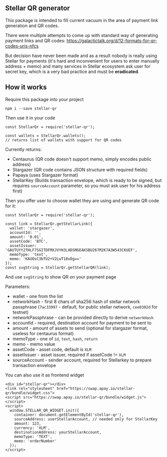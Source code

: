 Stellar QR generator
-
This package is intended to fill current vacuum in the area of payment link generation and QR codes.

There were multiple attempts to come up with standard way of generating payment links and QR codes:
https://galactictalk.org/d/12-formats-for-qr-codes-uris-nfcs

But decision have never been made and as a result nobody is really using Stellar for payments (it's hard and inconvenient for users to enter manually address + memo)
and many services in Stellar ecosystem ask user for secret key, which is a very bad practice and must be **eradicated**.


How it works
-
Require this package into your project
```
npm i --save stellar-qr
```

Then use it in your code
```
const StellarQr = require('stellar-qr');

const wallets = StellarQr.wallets(); 
// returns list of wallets with support for QR codes
```

Currently returns:
* Centaurus (QR code doesn't support memo, simply encodes public address)
* Stargazer (QR code contains JSON structure with required fields)
* Papaya (uses Stargazer format)
* StellarKey (Builds transaction envelope, which is ready to be signed, but requires `sourceAccount` parameter, so you must ask user for his address first)

Then you offer user to choose wallet they are using
and generate QR code for it:
```
const StellarQr = require('stellar-qr');
 
const link = StellarQr.getStellarLink({
  wallet: 'stargazer',
  accountId: '',
  amount: '0.01',
  assetCode: 'BTC',
  assetIssuer: 'GAUTUYY2THLF7SGITDFMXJVYH3LHDSMGEAKSBU267M2K7A3W543CKUEF',
  memoType: 'text',
  memo: 'KAUOsC3bTU2+V2LwT18vDg=='	
});
const svgString = StellarQr.getStellarQR(link);
```

And use `svgString` to show QR on your payment page

Parameters:
* wallet - one from the list
* networkHash - first 8 chars of sha256 hash of stellar network passphrase (`7ac33997` - default, for public stellar network, `cee0302d` for testnet)
* networkPassphrase - can be provided directly to derive `networkHash`
* accountId - required, destination account for payment to be sent to
* amount - amount of assets to send (optional for stargazer format, useless for centaurus format)
* memoType - one of `id`, `text`, `hash`, `return`
* memo - memo value
* assetCode - asset code, default is `XLM`
* assetIssuer - asset issuer, required if assetCode != `XLM`
* sourceAccount - sender account, required for Stellarkey to prepare transaction envelope

You can also use it as frontend widget
```$html
<div id="stellar-qr"></div>
<link rel="stylesheet" href="https://swap.apay.io/stellar-qr/bundle/widget.css">
<script src="https://swap.apay.io/stellar-qr/bundle/widget.js"></script>
<script>
  window.STELLAR_QR_WIDGET.init({
  	container: document.getElementById('stellar-qr'), 
  	sourceAddress: userStellarAccount, // needed only for StellarKey 
  	amount: 123, 
  	currency: 'XLM', 
  	destinationAddress: yourStellarAccount, 
  	memoType: 'TEXT', 
  	memo: 'orderNumber'
  });
</script>
```